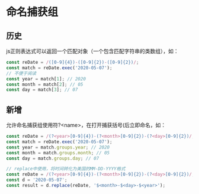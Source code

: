 # 命名捕获组

## 历史
js正则表达式可以返回一个匹配对象（一个包含匹配字符串的类数组），如：
```js
const reDate = /([0-9]{4})-([0-9]{2})-([0-9]{2})/;
const match = reDate.exec('2020-05-07');
// 不便于阅读
const year = match[1]; // 2020
const month = match[2]; // 05
const day = match[3]; // 07
```

## 新增
允许命名捕获组使用符?\<name\>，在打开捕获括号(后立即命名，如：
```js
const reDate = /(?<year>[0-9]{4})-(?<month>[0-9]{2})-(?<day>[0-9]{2})/;
const match = reDate.exec('2020-05-07');
const year = match.groups.year; // 2020
const month = match.groups.month; // 05
const day = match.groups.day; // 07

// replace中使用，将时间转化为美国的MM-DD-YYYY格式
const reDate = /(?<year>[0-9]{4})-(?<month>[0-9]{2})-(?<day>[0-9]{2})/;
const d = '2020-05-07';
const result = d.replace(reDate, '$<month>-$<day>-$<year>');
```